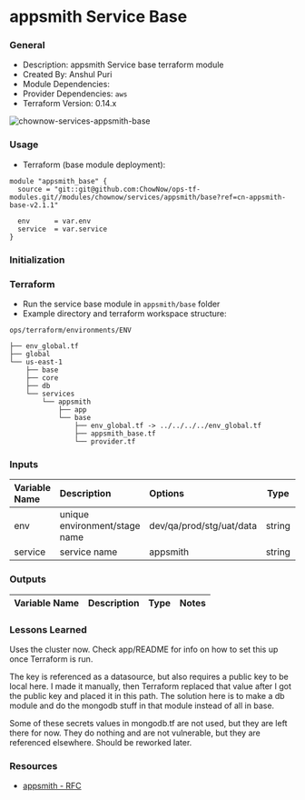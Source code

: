 # appsmith Service Base

### General

* Description: appsmith Service base terraform module
* Created By: Anshul Puri
* Module Dependencies:
* Provider Dependencies: `aws`
* Terraform Version: 0.14.x

![chownow-services-appsmith-base](https://github.com/ChowNow/ops-tf-modules/workflows/chownow-services-appsmith-base/badge.svg)


### Usage

* Terraform (base module deployment):

```hcl
module "appsmith_base" {
  source = "git::git@github.com:ChowNow/ops-tf-modules.git//modules/chownow/services/appsmith/base?ref=cn-appsmith-base-v2.1.1"

  env      = var.env
  service  = var.service
}
```


### Initialization


### Terraform

* Run the service base module in `appsmith/base` folder
* Example directory and terraform workspace structure:

`ops/terraform/environments/ENV`
```
├── env_global.tf
├── global
└── us-east-1
    ├── base
    ├── core
    ├── db
    └── services
        └── appsmith
            ├── app
            └── base
                ├── env_global.tf -> ../../../../env_global.tf
                ├── appsmith_base.tf
                └── provider.tf
```


### Inputs

| Variable Name                 | Description                             | Options                  |  Type  | Required? | Notes          |
| :---------------------------- | :----------------------------           | :----------------------- | :----: | :-------: | :------------- |
| env                           | unique environment/stage name           | dev/qa/prod/stg/uat/data | string |    Yes    | N/A            |
| service                       | service name                            | appsmith            | string |    Yes    | N/A            |


### Outputs

| Variable Name | Description | Type  | Notes |
| :------------ | :---------- | :---: | :---- |


### Lessons Learned

Uses the cluster now. Check app/README for info on how to set this up once Terraform is run.

The key is referenced as a datasource, but also requires a public key to be local here. I made it manually, then Terraform replaced that value after I got the public key and placed it in this path. The solution here is to make a db module and do the mongodb stuff in that module instead of all in base.

Some of these secrets values in mongodb.tf are not used, but they are left there for now. They do nothing and are not vulnerable, but they are referenced elsewhere. Should be reworked later.

### Resources

* [appsmith - RFC](https://chownow.atlassian.net/wiki/)
